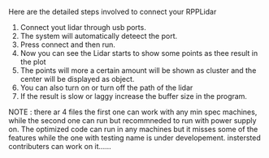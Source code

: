 Here are the detailed steps involved to connect your RPPLidar 
1. Connect yout lidar through usb ports.
2. The system will automatically deteect the port.
3. Press connect and then run.
4. Now you can see the Lidar starts to show some points as thee result in the plot
5. The points will more a certain amount will be shown as cluster and the center will be displayed as object.
6. You can also turn on or turn off the path of the lidar
7. If the result is slow or laggy increase the buffer size in the program.


NOTE : there ar 4 files the first one can work with any min spec machines, while the second one can run but recommneded to run with power supply on.
The optimized code can run in any machines but it misses some of the features while the one with testing name is under developement. instersted contributers can work on it......
